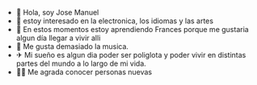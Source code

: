 - 👋 Hola, soy Jose Manuel
- 👀 estoy interesado en la electronica, los idiomas y las artes
- 🌱 En estos momentos estoy aprendiendo Frances porque me gustaria algun día llegar a vivir alli
- 🎵 Me gusta demasiado la musica.
- ✈ Mi sueño es algun dia poder ser poliglota y poder vivir en distintas partes del mundo a lo largo de mi vida.
- 🙍‍♂️ Me agrada conocer personas nuevas

<!---
JoseAlonso23/JoseAlonso23 is a ✨ special ✨ repository because its `README.md` (this file) appears on your GitHub profile.
You can click the Preview link to take a look at your changes.
--->
